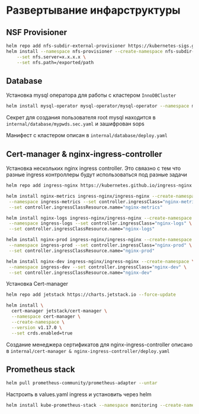 # Развертывание инфарструктуры

## NSF Provisioner

```bash
helm repo add nfs-subdir-external-provisioner https://kubernetes-sigs.github.io/nfs-subdir-external-provisioner/
helm install --namespace nfs-provisioner --create-namespace nfs-subdir-external-provisioner nfs-subdir-external-provisioner/nfs-subdir-external-provisioner \
    --set nfs.server=x.x.x.x \
    --set nfs.path=/exported/path 
```

## Database

Установка mysql оператора для работы с кластером `InnoDBCluster`

```bash
helm install mysql-operator mysql-operator/mysql-operator --namespace mysql-system --create-namespace
```

Cекрет для создания пользователя root mysql находится в `internal/database/mypwds.sec.yaml` и зашифрован sops

Манифест с кластером описан в `internal/database/deploy.yaml`

## Cert-manager & nginx-ingress-controller

Установка нескольких nginx ingress controller. Это свяазно с тем что разные ingress контроллеры будут использоваться под разные задачи

```bash
helm repo add ingress-nginx https://kubernetes.github.io/ingress-nginx --force-update
```

```bash
helm install nginx-metrics ingress-nginx/ingress-nginx --create-namespace \
 --namespace ingress-metrics --set controller.ingressClass="nginx-metrics" \
 --set controller.ingressClassResource.name="nginx-metrics" 
```

```bash
helm install nginx-logs ingress-nginx/ingress-nginx --create-namespace \
 --namespace ingress-logs --set controller.ingressClass="nginx-logs" \
 --set controller.ingressClassResource.name="nginx-logs" 
```

```bash
helm install nginx-prod ingress-nginx/ingress-nginx --create-namespace \
 --namespace ingress-prod --set controller.ingressClass="nginx-prod" \
 --set controller.ingressClassResource.name="nginx-prod" 
```

```bash
helm install nginx-dev ingress-nginx/ingress-nginx --create-namespace \
 --namespace ingress-dev --set controller.ingressClass="nginx-dev" \
 --set controller.ingressClassResource.name="nginx-dev" 
```

Установка Cert-manager

```bash
helm repo add jetstack https://charts.jetstack.io --force-update
```

```bash
helm install \
  cert-manager jetstack/cert-manager \
  --namespace cert-manager \
  --create-namespace \
  --version v1.17.0 \
  --set crds.enabled=true
```

Создание менеджера сертификатов для nginx-ingress-controller описано в `internal/cert-manager & nginx-ingress-controller/deploy.yaml`

## Prometheus stack

```bash
helm pull prometheus-community/prometheus-adapter --untar
```

Настроить в values.yaml ingress и установить через helm

```bash
helm install kube-prometheus-stack --namespace monitoring --create-namespace --wait -f kube-prometheus-stack/values.yaml ./kube-prometheus-stack
```
